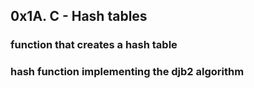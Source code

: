 ## 0x1A. C - Hash tables
### function that creates a hash table
### hash function implementing the djb2 algorithm
